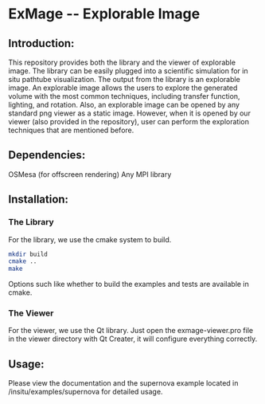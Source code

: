 ExMage -- Explorable Image
======

Introduction:
------

This repository provides both the library and the viewer of explorable image. The library can be easily plugged into a scientific simulation for in situ pathtube visualization. The output from the library is an explorable image. An explorable image allows the users to explore the generated volume with the most common techniques, including transfer function, lighting, and rotation. Also, an explorable image can be opened by any standard png viewer as a static image. However, when it is opened by our viewer (also provided in the repository), user can perform the exploration techniques that are mentioned before.

Dependencies:
------

OSMesa (for offscreen rendering)
Any MPI library

Installation:
------

### The Library

For the library, we use the cmake system to build.

```bash
mkdir build
cmake ..
make
```

Options such like whether to build the examples and tests are available in cmake.

### The Viewer

For the viewer, we use the Qt library. Just open the exmage-viewer.pro file in the viewer directory with Qt Creater, it will configure everything correctly.

Usage:
------

Please view the documentation and the supernova example located in /insitu/examples/supernova for detailed usage.
